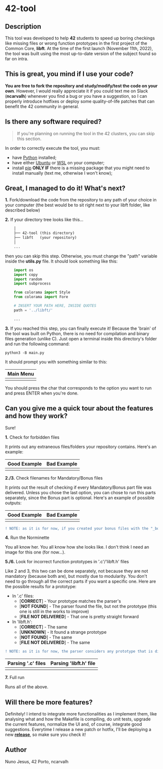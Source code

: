 # 42-tool

## Description

This tool was developed to help **42** students to speed up boring checkings like missing files or wrong function prototypes in the first project of the Common Core, **libft**. At the time of the first launch (November 11th, 2022), the tool was built using the most up-to-date version of the subject found so far on intra.

## This is great, you mind if I use your code?

**You are free to fork the repository and study/modify/test the code on your own**. However, I would really appreciate it if you could text me on Slack (**ncarvalh**) whenever you find a bug or you have a suggestion, so I can properly introduce hotfixes or deploy some quality-of-life patches that can benefit the 42 community in general.

## Is there any software required?
> If you're planning on running the tool in the 42 clusters, you can skip this section. 

In order to correctly execute the tool, you must:
- have [Python](https://www.python.org/downloads/) installed;
- have either [Ubuntu](https://ubuntu.com/download) or [WSL](https://learn.microsoft.com/en-us/windows/wsl/install) on your computer;
- install [pip](https://linuxize.com/post/how-to-install-pip-on-ubuntu-20.04/) **ONLY IF** there is a missing package that you might need to install manually (text me, otherwise I won't know);

## Great, I managed to do it! What's next?
**1.** Fork/download the code from the repository to any path of your choice in your computer (the best would be to sit right next to your libft folder, like described below)

**2.** If your directory tree looks like this...

```txt
	│
	├── 42-tool (this directory)
	├── libft 	(your repository)
	│
	...
```
then you can skip this step. Otherwise, you must change the "path" variable inside the **utils.py** file. It should look something like this:

```py
	import os
	import copy
	import random
	import subprocess

	from colorama import Style
	from colorama import Fore

	# INSERT YOUR PATH HERE, INSIDE QUOTES
	path = '../libft/'

	...
```

**3.** If you reached this step, you can finally execute it! Because the 'brain' of the tool was built on Python, there is no need for compilation and binary files generation (unlike C). Just open a terminal inside this directory's folder and run the following command:

```shell 
python3 -B main.py
```

It should prompt you with something similar to this:

| Main Menu |
|:--:|
||

You should press the char that corresponds to the option you want to run and press ENTER when you're done.

## Can you give me a quick tour about the features and how they work?
Sure!

**1.** Check for forbidden files

It prints out any extraneous files/folders your repository contains. Here's an example:

| Good Example | Bad Example |
|:--:|:--:|
|||

**2./3.** Check filenames for Mandatory/Bonus files

It prints out the result of checking if every Mandatory/Bonus part file was delivered. Unless you chose the last option, you can chose to run this parts separately, since the Bonus part is optional. Here's an example of possible outputs: 

| Good Example | Bad Example |
|:--:|:--:|
|||

```diff
! NOTE: as it is for now, if you created your bonus files with the "_bonus" as a suffix, the parser will considered it wrong. Since the Moulinette didn't complain about having or not having it, you are free to take it off, at least to parse the files. If you don't, probably the rest of the checks will fail in cascade. I'll fix it in the next patches.
```

**4.** Run the Norminette

You all know her. You all know how she looks like. I don't think I need an image for this one (for now...).

**5./6.** Look for incorrect function prototypes in '.c'/'libft.h' files

Like 2 and 3, this two can be done separately, not because they are not mandatory (because both are), but mostly due to modularity. You don't need to go through all the correct parts if you want a specific one. Here are the possible results for a prototype:

- In '.c' files:
	- [**CORRECT**] - Your prototype matches the parser's
	- [**NOT FOUND**] - The parser found the file, but not the prototype (this one is still in the works to improve)
	- [**FILE NOT DELIVERED**] - That one is pretty straight forward
- In 'libft.h':
	- [**CORRECT**] - The same
	- [**UNKNOWN**] - It found a strange prototype
	- [**NOT FOUND**] - The same
	- [**FILE NOT DELIVERED**] - The same

```diff
! NOTE: as it is for now, the parser considers any prototype that is different from the ones he's looking for, as UNKNOWN. To clarify, if you have the right prototype with 1 more space (for e.g.) he'll display two entries: UNKNOWN and NOT FOUND, because the strings are not an exact match (will be fixed in the next updates). In order to minimize this from happening, you should have your files passing the Norminette.
```

| Parsing '.c' files | Parsing 'libft.h' file |
|:--:|:--:|
|||

**7.** Full run

Runs all of the above.

## Will there be more features?

Definitely! I intend to integrate more functionalities as I implement them, like analysing what and how the Makefile is compiling, do unit tests, upgrade the current features, normalize the UI and, of course, integrate good suggestions. Everytime I release a new patch or hotfix, I'll be deploying a new **[release](https://github.com/Nuno-Jesus/42-tool/releases)**, so make sure you check it!

## Author

Nuno Jesus, 42 Porto, ncarvalh

